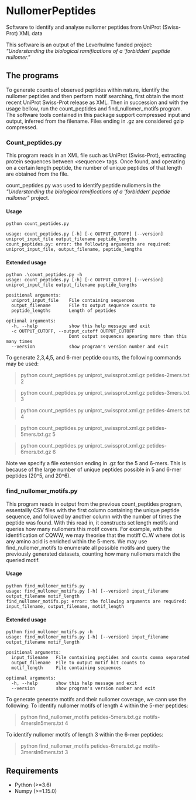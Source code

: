 # NullomerPeptides
Software to identify and analyse nullomer peptides from UniProt (Swiss-Prot) XML data

This software is an output of the Leverhulme funded project:
_"Understanding the biological ramifications of a ‘forbidden’ peptide nullomer."_

## The programs
To generate counts of observed peptides within nature, identify the nullomer peptides and then perform motif searching, first obtain the most recent UniProt Swiss-Prot release as XML. Then in succession and with the usage bellow, run the count_peptides and find_nullomer_motifs program. The software tools contained in this package support compressed input and output, inferred from the filename.  Files ending in .gz are considered gzip compressed.

### Count_peptides.py
This program reads in an XML file such as UniProt (Swiss-Prot), extracting protein sequences between \<sequence\> tags.  Once found, and operating on a certain length peptide, the number of unique peptides of that length are obtained from the file.

count_peptides.py was used to identify peptide nullomers in the _"Understanding the biological ramifications of a ‘forbidden’ peptide nullomer"_ project.

#### Usage
```
python count_peptides.py

usage: count_peptides.py [-h] [-c OUTPUT_CUTOFF] [--version] uniprot_input_file output_filename peptide_lengths
count_peptides.py: error: the following arguments are required: 
uniprot_input_file, output_filename, peptide_lengths
```
#### Extended usage
```
python .\count_peptides.py -h
usage: count_peptides.py [-h] [-c OUTPUT_CUTOFF] [--version] uniprot_input_file output_filename peptide_lengths

positional arguments:
  uniprot_input_file    File containing sequences
  output_filename       File to output sequence counts to
  peptide_lengths       Length of peptides

optional arguments:
  -h, --help            show this help message and exit
  -c OUTPUT_CUTOFF, --output_cutoff OUTPUT_CUTOFF
                        Dont output sequences apearing more than this many times
  --version             show program's version number and exit
```

To generate 2,3,4,5, and 6-mer peptide counts, the following commands may be used:
> python count_peptides.py uniprot_swissprot.xml.gz petides-2mers.txt 2

> python count_peptides.py uniprot_swissprot.xml.gz petides-3mers.txt 3

> python count_peptides.py uniprot_swissprot.xml.gz petides-4mers.txt 4

> python count_peptides.py uniprot_swissprot.xml.gz petides-5mers.txt.gz 5

> python count_peptides.py uniprot_swissprot.xml.gz petides-6mers.txt.gz 6

Note we specify a file extension ending in .gz for the 5 and 6-mers. This is because of the large number of unique peptides possible in 5 and 6-mer peptides (20^5, and 20^6).



### find_nullomer_motifs.py
This program reads in output from the previous count_peptides program, essentailly CSV files with the first column containing the unique peptide sequence, and followed by another column with the number of times the peptide was found.  With this read in, it constructs set length motifs and queries how many nullomers this motif covers.  For example, with the identification of CQWW, we may theorise that the motiff C..W where dot is any amino acid is enriched within the 5-mers.  We may use find_nullomer_motifs to enumerate all possible motifs and query the previously generated datasets, counting how many nullomers match the queried motif.

#### Usage
```
python find_nullomer_motifs.py
usage: find_nullomer_motifs.py [-h] [--version] input_filename output_filename motif_length
find_nullomer_motifs.py: error: the following arguments are required: input_filename, output_filename, motif_length
```
#### Extended usage
```
python find_nullomer_motifs.py -h
usage: find_nullomer_motifs.py [-h] [--version] input_filename output_filename motif_length

positional arguments:
  input_filename   File containing peptides and counts comma separated
  output_filename  File to output motif hit counts to
  motif_length     File containing sequences

optional arguments:
  -h, --help       show this help message and exit
  --version        show program's version number and exit
```

To generate generate motifs and their nullomer coverage, we cann use the following:
To identify nullomer motifs of length 4 within the 5-mer peptides:
> python find_nullomer_motifs petides-5mers.txt.gz motifs-4mersIn5mers.txt 4

To identify nullomer motifs of length 3 within the 6-mer peptides:
> python find_nullomer_motifs petides-6mers.txt.gz motifs-3mersIn6mers.txt 3


## Requirements
* Python (>=3.6)
* Numpy (>=1.15.0)





